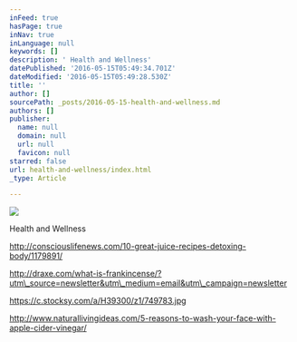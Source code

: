 ```yaml
---
inFeed: true
hasPage: true
inNav: true
inLanguage: null
keywords: []
description: ' Health and Wellness'
datePublished: '2016-05-15T05:49:34.701Z'
dateModified: '2016-05-15T05:49:28.530Z'
title: ''
author: []
sourcePath: _posts/2016-05-15-health-and-wellness.md
authors: []
publisher:
  name: null
  domain: null
  url: null
  favicon: null
starred: false
url: health-and-wellness/index.html
_type: Article

---
```

![](https://the-grid-user-content.s3-us-west-2.amazonaws.com/fdcda620-c5d4-4871-808c-d923e37bba6e.jpg)

Health and Wellness

http://consciouslifenews.com/10-great-juice-recipes-detoxing-body/1179891/ 

http://draxe.com/what-is-frankincense/?utm\_source=newsletter&utm\_medium=email&utm\_campaign=newsletter

https://c.stocksy.com/a/H39300/z1/749783.jpg 

http://www.naturallivingideas.com/5-reasons-to-wash-your-face-with-apple-cider-vinegar/